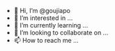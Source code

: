 - 👋 Hi, I’m @goujiapo
- 👀 I’m interested in ...
- 🌱 I’m currently learning ...
- 💞️ I’m looking to collaborate on ...
- 📫 How to reach me ...

<!---
goujiapo/goujiapo is a ✨ special ✨ repository because its `README.md` (this file) appears on your GitHub profile.
You can click the Preview link to take a look at your changes.
--->
